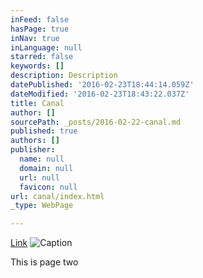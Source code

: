 ```yaml
---
inFeed: false
hasPage: true
inNav: true
inLanguage: null
starred: false
keywords: []
description: Description
datePublished: '2016-02-23T18:44:14.059Z'
dateModified: '2016-02-23T18:43:22.037Z'
title: Canal
author: []
sourcePath: _posts/2016-02-22-canal.md
published: true
authors: []
publisher:
  name: null
  domain: null
  url: null
  favicon: null
url: canal/index.html
_type: WebPage

---
```

[Link][0]
![Caption](https://s3-us-west-2.amazonaws.com/the-grid-img/p/7709b2f5ce810c99d932e34e2bf118777f1c38f3.jpg)

This is page two

[0]: www.cormacscully.com